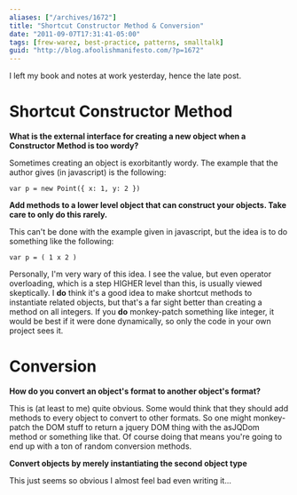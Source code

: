 ```yaml
---
aliases: ["/archives/1672"]
title: "Shortcut Constructor Method & Conversion"
date: "2011-09-07T17:31:41-05:00"
tags: [frew-warez, best-practice, patterns, smalltalk]
guid: "http://blog.afoolishmanifesto.com/?p=1672"
---
```

I left my book and notes at work yesterday, hence the late post.

# Shortcut Constructor Method

**What is the external interface for creating a new object when a Constructor Method is too wordy?**

Sometimes creating an object is exorbitantly wordy. The example that the author gives (in javascript) is the following:

    var p = new Point({ x: 1, y: 2 })

**Add methods to a lower level object that can construct your objects. Take care to only do this rarely.**

This can't be done with the example given in javascript, but the idea is to do something like the following:

    var p = ( 1 x 2 )

Personally, I'm very wary of this idea. I see the value, but even operator overloading, which is a step HIGHER level than this, is usually viewed skeptically. I **do** think it's a good idea to make shortcut methods to instantiate related objects, but that's a far sight better than creating a method on all integers. If you **do** monkey-patch something like integer, it would be best if it were done dynamically, so only the code in your own project sees it.

# Conversion

**How do you convert an object's format to another object's format?**

This is (at least to me) quite obvious. Some would think that they should add methods to every object to convert to other formats. So one might monkey-patch the DOM stuff to return a jquery DOM thing with the asJQDom method or something like that. Of course doing that means you're going to end up with a ton of random conversion methods.

**Convert objects by merely instantiating the second object type**

This just seems so obvious I almost feel bad even writing it...
